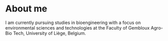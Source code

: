 # About me

I am currently pursuing studies in bioengineering with a focus on environmental sciences and technologies at the Faculty of Gembloux Agro-Bio Tech, University of Liège, Belgium.

